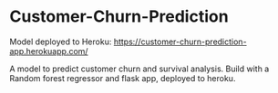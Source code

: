 # Customer-Churn-Prediction
Model deployed to Heroku: https://customer-churn-prediction-app.herokuapp.com/

A  model to predict customer churn and survival analysis. Build with a Random forest regressor and flask app, deployed to heroku.
